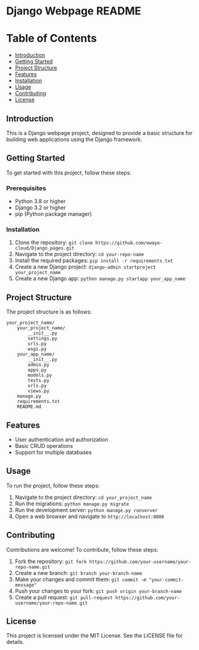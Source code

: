 # Django Webpage README

Table of Contents
=================

* [Introduction](#introduction)
* [Getting Started](#getting-started)
* [Project Structure](#project-structure)
* [Features](#features)
* [Installation](#installation)
* [Usage](#usage)
* [Contributing](#contributing)
* [License](#license)

## Introduction

This is a Django webpage project, designed to provide a basic structure for building web applications using the Django framework.

## Getting Started

To get started with this project, follow these steps:

### Prerequisites

* Python 3.8 or higher
* Django 3.2 or higher
* pip (Python package manager)

### Installation

1. Clone the repository: `git clone https://github.com/owayo-cloud/Django_pages.git`
2. Navigate to the project directory: `cd your-repo-name`
3. Install the required packages: `pip install -r requirements.txt`
4. Create a new Django project: `django-admin startproject your_project_name`
5. Create a new Django app: `python manage.py startapp your_app_name`

## Project Structure

The project structure is as follows:

```
your_project_name/
    your_project_name/
        __init__.py
        settings.py
        urls.py
        wsgi.py
    your_app_name/
        __init__.py
        admin.py
        apps.py
        models.py
        tests.py
        urls.py
        views.py
    manage.py
    requirements.txt
    README.md
```

## Features

* User authentication and authorization
* Basic CRUD operations
* Support for multiple databases

## Usage

To run the project, follow these steps:

1. Navigate to the project directory: `cd your_project_name`
2. Run the migrations: `python manage.py migrate`
3. Run the development server: `python manage.py runserver`
4. Open a web browser and navigate to `http://localhost:8000`

## Contributing

Contributions are welcome! To contribute, follow these steps:

1. Fork the repository: `git fork https://github.com/your-username/your-repo-name.git`
2. Create a new branch: `git branch your-branch-name`
3. Make your changes and commit them: `git commit -m "your-commit-message"`
4. Push your changes to your fork: `git push origin your-branch-name`
5. Create a pull request: `git pull-request https://github.com/your-username/your-repo-name.git`

## License

This project is licensed under the MIT License. See the LICENSE file for details.